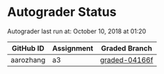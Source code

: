 # Autograder Status
Autograder last run at: October 10, 2018 at 01:20

| GitHub ID | Assignment | Graded Branch |
|-----------|------------|---------------|
| aarozhang | a3 | [graded-04166f](https://github.com/Fall2018COMP401-001/a3-aarozhang/tree/graded-04166f) | 
